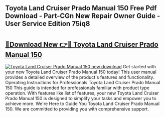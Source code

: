 ## Toyota Land Cruiser Prado Manual 150 Free Pdf Download - Part-CGn New Repair Owner Guide - User Service Edition 75iq8

# <h2><a href="http://bc4837.oget.top/?id=Toyota+Land+Cruiser+Prado+Manual+150">🔗Download New 👉🔴 Toyota Land Cruiser Prado Manual 150</a></h2>

[![Toyota Land Cruiser Prado Manual 150 new download](https://i.imgur.com/5g1atiW.png)](http://bc4837.oget.top/?id=Toyota+Land+Cruiser+Prado+Manual+150)
Get started with your new Toyota Land Cruiser Prado Manual 150 today! This user manual provides a detailed overview of the product's features and functionality. Operating Instructions for Professionals Toyota Land Cruiser Prado Manual 150 This guide is intended for professionals familiar with product type operation. With features like list of features, your new Toyota Land Cruiser Prado Manual 150 is designed to simplify your tasks and empower you to achieve more. We're Here to Guide You Toyota Land Cruiser Prado Manual 150. We are committed to providing you with comprehensive support.
